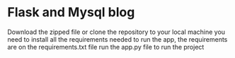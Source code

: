 # Flask and Mysql blog 
Download the zipped file or clone the repository to your local machine 
you need to install all the requirements needed to run the app, the requirements are on the requirements.txt file
run the app.py file to run the project
